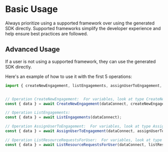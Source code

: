 # Basic Usage

Always prioritize using a supported framework over using the generated SDK
directly. Supported frameworks simplify the developer experience and help ensure
best practices are followed.





## Advanced Usage
If a user is not using a supported framework, they can use the generated SDK directly.

Here's an example of how to use it with the first 5 operations:

```js
import { createNewEngagement, listEngagements, assignUserToEngagement, listResourceRequestsForUser } from '@dataconnect/generated';


// Operation CreateNewEngagement:  For variables, look at type CreateNewEngagementVars in ../index.d.ts
const { data } = await CreateNewEngagement(dataConnect, createNewEngagementVars);

// Operation ListEngagements: 
const { data } = await ListEngagements(dataConnect);

// Operation AssignUserToEngagement:  For variables, look at type AssignUserToEngagementVars in ../index.d.ts
const { data } = await AssignUserToEngagement(dataConnect, assignUserToEngagementVars);

// Operation ListResourceRequestsForUser:  For variables, look at type ListResourceRequestsForUserVars in ../index.d.ts
const { data } = await ListResourceRequestsForUser(dataConnect, listResourceRequestsForUserVars);


```